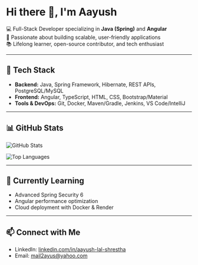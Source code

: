 # Hi there 👋, I'm Aayush

💻 Full-Stack Developer specializing in **Java (Spring)** and **Angular**  
🚀 Passionate about building scalable, user-friendly applications  
📚 Lifelong learner, open-source contributor, and tech enthusiast  

---

## 🔧 Tech Stack
- **Backend:** Java, Spring Framework, Hibernate, REST APIs, PostgreSQL/MySQL  
- **Frontend:** Angular, TypeScript, HTML, CSS, Bootstrap/Material  
- **Tools & DevOps:** Git, Docker, Maven/Gradle, Jenkins, VS Code/IntelliJ  

---

## 📊 GitHub Stats
![GitHub Stats](https://github-readme-stats.vercel.app/api?username=aayushshrestha14&count_private=true&show_icons=true&theme=tokyonight)

![Top Languages](https://github-readme-stats.vercel.app/api/top-langs/?username=aayushshrestha14&count_private=true&layout=compact&theme=tokyonight)

---

## 🌱 Currently Learning
- Advanced Spring Security 6  
- Angular performance optimization  
- Cloud deployment with Docker & Render  

---

## 📫 Connect with Me
- LinkedIn: [linkedin.com/in/aayush-lal-shrestha](https://www.linkedin.com/in/aayush-lal-shrestha/)    
- Email: mail2ayus@yahoo.com
